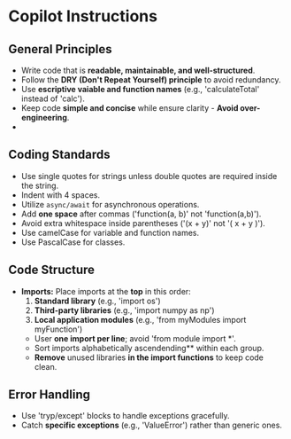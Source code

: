 # Copilot Instructions

## General Principles
- Write code that is **readable, maintainable, and well-structured**.
- Follow the **DRY (Don't Repeat Yourself) principle** to avoid redundancy.
- Use **escriptive vaiable and function names** (e.g., 'calculateTotal' instead of 'calc').
- Keep code **simple and concise** while ensure clarity - **Avoid over-engineering**.
- 
## Coding Standards
- Use single quotes for strings unless double quotes are required inside the string.
- Indent with 4 spaces.
- Utilize `async/await` for asynchronous operations.
- Add **one space** after commas ('function(a, b)' not 'function(a,b)').
- Avoid extra whitespace inside parentheses ('(x + y)' not '( x + y )').
- Use camelCase for variable and function names.
- Use PascalCase for classes.

## Code Structure
- **Imports:** Place imports at the **top** in this order:
    1. **Standard library** (e.g., 'import os')
    2. **Third-party libraries** (e.g., 'import numpy as np')
    3. **Local application modules** (e.g., 'from myModules import myFunction')
    - User **one import per line**; avoid 'from module import *'.
    - Sort imports alphabetically ascendending** within each group.
    - **Remove** unused libraries **in the import functions** to keep code clean.

## Error Handling
- Use 'tryp/except' blocks to handle exceptions gracefully.
- Catch **specific exceptions** (e.g., 'ValueError') rather than generic ones.
